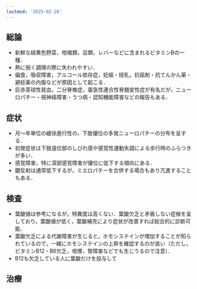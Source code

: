 ```yaml
---
lastmod: '2025-02-26'
---
```

## 総論

- 新鮮な緑黄色野菜，柑橘類，豆類，レバーなどに含まれるビタミンBの一種．
- 熱に弱く調理の際に失われやすい．
- 偏食，吸収障害，アルコール依存症，妊娠・授乳，抗癌剤・抗てんかん薬・避妊薬の内服などが原因として起こる．
- 巨赤芽球性貧血，二分脊椎症，亜急性連合性脊髄変性症が有名だが，ニューロパチー・視神経障害・うつ病・認知機能障害などの報告もある．

  

## 症状

- 月～年単位の緩徐進行性の，下肢優位の多発ニューロパチーの分布を呈する．
- 初発症状は下肢遠位部のしびれ感や感覚性運動失調による歩行時のふらつきが多い．
- 感覚障害，特に深部感覚障害が優位に低下する傾向にある．
- 腱反射は通常低下するが，ミエロパチーを合併する場合もあり亢進することもある．

  

  

## 検査

- 葉酸値は参考になるが，特異度は高くない．葉酸欠乏と矛盾しない症候を呈しており，葉酸値が低く，葉酸補充により症状が改善すれば総合的に診断可能．
- 葉酸欠乏による代謝障害が生じると，ホモシステインが増加することが知られているので，一緒にホモシステインの上昇を確認するのが良い（ただし，ビタミンB12・B6欠乏，喫煙，腎障害などでも生じうるので注意）．
- B12も欠乏している人に葉酸だけを投与して

  

## 治療

